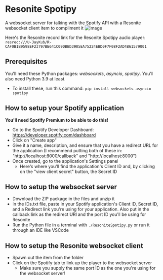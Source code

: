 # Resonite Spotipy
A websocket server for talking with the Spotify API with a Resonite websocket client item to compliment it
![image](https://github.com/user-attachments/assets/77ffd3cb-40c4-4e48-99d1-e778760c18f3)

Here's the Resonite record link for the Resonite Spotipy audio player:
`resrec:///U-JayKub/R-CAF0B1B9598EF23797BE641C09DBBD3905EA75224EBD0F7F08F2AD4B61579001`

## Prerequisites
You'll need these Python packages: *websockets*, *asyncio*, *spotipy*. You'll also need Python 3.9 at least.
- To install these, run this command: ```pip install websockets asyncio spotipy```

## How to setup your Spotify application
**You'll need Spotify Premium to be able to do this!**
- Go to the Spotify Developer Dashboard: https://developer.spotify.com/dashboard
- Click on "Create app"
- Give it a name, description, and ensure that you have a redirect URL for the application (I recommend putting both of these in: "http://localhost:8000/callback" and "http://localhost:8000")
- Once created, go to the application's Settings panel
    - Here's where you'll find the application's Client ID and, by clicking on the "view client secret" button, the Secret ID

## How to setup the websocket server
- Download the ZIP package in the files and unzip it
- In the IDs.txt file, paste in your Spotify application's Client ID, Secret ID, and a Redirect link you're using for your application. Also put in the callback link as the redirect URI and the port ID you'll be using for Resonite
- Run the Python file in a terminal with `./ResoniteSpotipy.py` or run it through an IDE like VSCode

## How to setup the Resonite websocket client
- Spawn out the item from the folder
- Click on the Spotify tab to link up the player to the websocket server
    - Make sure you supply the same port ID as the one you're using for the websocket server!
